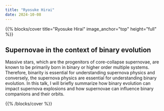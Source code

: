 ```yaml
---
title: "Ryosuke Hirai"
date: 2024-10-08
---
```


{{% blocks/cover title="Ryosuke Hirai" image_anchor="top" height="full" %}}

## Supernovae in the context of binary evolution

Massive stars, which are the progenitors of core-collapse supernovae, are known to be primarily born in binary or higher order multiple systems. Therefore, binarity is essential for understanding supernova physics and conversely, the supernova physics are essential for understanding binary evolution. In this talk, I will briefly summarize how binary evolution can impact supernova explosions and how supernovae can influence binary companions and their orbits.

{{% /blocks/cover %}}
                    